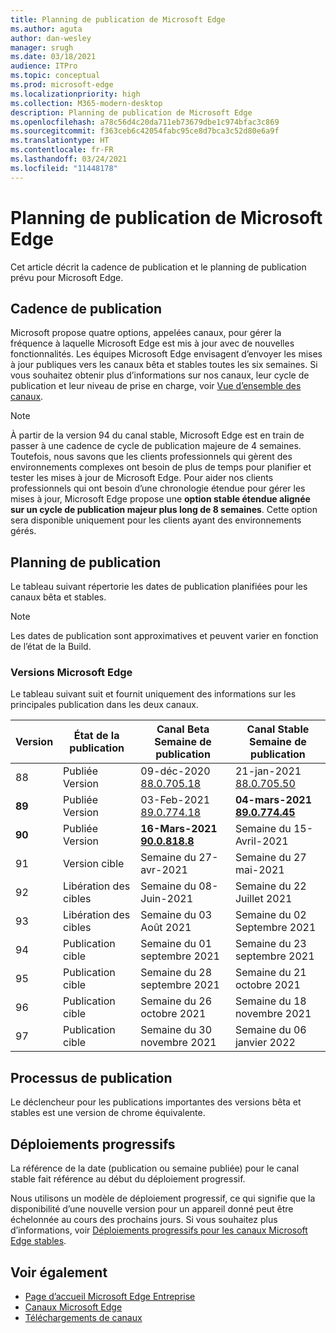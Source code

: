 ```yaml
---
title: Planning de publication de Microsoft Edge
ms.author: aguta
author: dan-wesley
manager: srugh
ms.date: 03/18/2021
audience: ITPro
ms.topic: conceptual
ms.prod: microsoft-edge
ms.localizationpriority: high
ms.collection: M365-modern-desktop
description: Planning de publication de Microsoft Edge
ms.openlocfilehash: a78c56d4c20da711eb73679dbe1c974bfac3c869
ms.sourcegitcommit: f363ceb6c42054fabc95ce8d7bca3c52d80e6a9f
ms.translationtype: HT
ms.contentlocale: fr-FR
ms.lasthandoff: 03/24/2021
ms.locfileid: "11448178"
---
```

# <a name="microsoft-edge-release-schedule"></a>Planning de publication de Microsoft Edge

Cet article décrit la cadence de publication et le planning de publication prévu pour Microsoft Edge.

## <a name="release-cadence"></a>Cadence de publication

Microsoft propose quatre options, appelées canaux, pour gérer la fréquence à laquelle Microsoft Edge est mis à jour avec de nouvelles fonctionnalités. Les équipes Microsoft Edge envisagent d’envoyer les mises à jour publiques vers les canaux bêta et stables toutes les six semaines. Si vous souhaitez obtenir plus d’informations sur nos canaux, leur cycle de publication et leur niveau de prise en charge, voir [Vue d’ensemble des canaux](./microsoft-edge-channels.md#channel-overview).

> [!NOTE]
> À partir de la version 94 du canal stable, Microsoft Edge est en train de passer à une cadence de cycle de publication majeure de 4 semaines. Toutefois, nous savons que les clients professionnels qui gèrent des environnements complexes ont besoin de plus de temps pour planifier et tester les mises à jour de Microsoft Edge. Pour aider nos clients professionnels qui ont besoin d’une chronologie étendue pour gérer les mises à jour, Microsoft Edge propose une **option stable étendue alignée sur un cycle de publication majeur plus long de 8 semaines**. Cette option sera disponible uniquement pour les clients ayant des environnements gérés.

## <a name="release-schedule"></a>Planning de publication

Le tableau suivant répertorie les dates de publication planifiées pour les canaux bêta et stables.

> [!NOTE]
> Les dates de publication sont approximatives et peuvent varier en fonction de l’état de la Build.

### <a name="microsoft-edge-releases"></a>Versions Microsoft Edge

Le tableau suivant suit et fournit uniquement des informations sur les principales publication dans les deux canaux.

| Version | État de la publication | Canal Beta<br>Semaine de publication | Canal Stable<br>Semaine de publication |
|---------|-----|------|--------|
| 88 | Publiée<br>Version | 09-déc-2020<br>[88.0.705.18](./microsoft-edge-relnote-beta-channel.md#version-88070518-december-9) | 21-jan-2021<br>[88.0.705.50](./microsoft-edge-relnote-stable-channel.md#version-88070550-january-21)|
| **89** | Publiée<br>Version | 03-Feb-2021<br>[89.0.774.18](./microsoft-edge-relnote-beta-channel.md#version-89077418-february-3) | **04-mars-2021**<br>**[89.0.774.45](./microsoft-edge-relnote-stable-channel.md#version-89077445-march-21)** |
| **90** | Publiée<br>Version | **16-Mars-2021**<br>**[90.0.818.8](./microsoft-edge-relnote-beta-channel.md#version-9008188-march-16)** | Semaine du 15-Avril-2021 |
| 91 | Version cible | Semaine du 27-avr-2021 | Semaine du 27 mai-2021 |
| 92 | Libération des cibles | Semaine du 08-Juin-2021 | Semaine du 22 Juillet 2021 |
| 93 | Libération des cibles | Semaine du 03 Août 2021 | Semaine du 02 Septembre 2021 |
| 94 | Publication cible | Semaine du 01 septembre 2021 | Semaine du 23 septembre 2021 |
| 95 | Publication cible | Semaine du 28 septembre 2021 | Semaine du 21 octobre 2021 |
| 96 | Publication cible | Semaine du 26 octobre 2021 | Semaine du 18 novembre 2021 |
| 97 | Publication cible | Semaine du 30 novembre 2021 | Semaine du 06 janvier 2022 |

## <a name="release-process"></a>Processus de publication

Le déclencheur pour les publications importantes des versions bêta et stables est une version de chrome équivalente.

## <a name="progressive-rollouts"></a>Déploiements progressifs

La référence de la date (publication ou semaine publiée) pour le canal stable fait référence au début du déploiement progressif.

Nous utilisons un modèle de déploiement progressif, ce qui signifie que la disponibilité d’une nouvelle version pour un appareil donné peut être échelonnée au cours des prochains jours. Si vous souhaitez plus d’informations, voir [Déploiements progressifs pour les canaux Microsoft Edge stables](microsoft-edge-update-progressive-rollout.md).

## <a name="see-also"></a>Voir également

- [Page d’accueil Microsoft Edge Entreprise](https://aka.ms/EdgeEnterprise)
- [Canaux Microsoft Edge](microsoft-edge-channels.md)
- [Téléchargements de canaux](https://www.microsoft.com/edge/business/download)